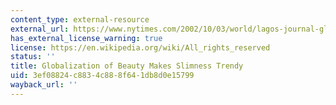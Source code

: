 ```yaml
---
content_type: external-resource
external_url: https://www.nytimes.com/2002/10/03/world/lagos-journal-globalization-of-beauty-makes-slimness-trendy.html#:~:text=With%20no%20success%2C%20Nigeria%20had,Miss%20World%20pageant%20for%20years.&text=''The%20judges%20had%20always%20looked,%2DBruce%2C%2038%2C%20said.
has_external_license_warning: true
license: https://en.wikipedia.org/wiki/All_rights_reserved
status: ''
title: Globalization of Beauty Makes Slimness Trendy
uid: 3ef08824-c883-4c88-8f64-1db8d0e15799
wayback_url: ''
---
```

